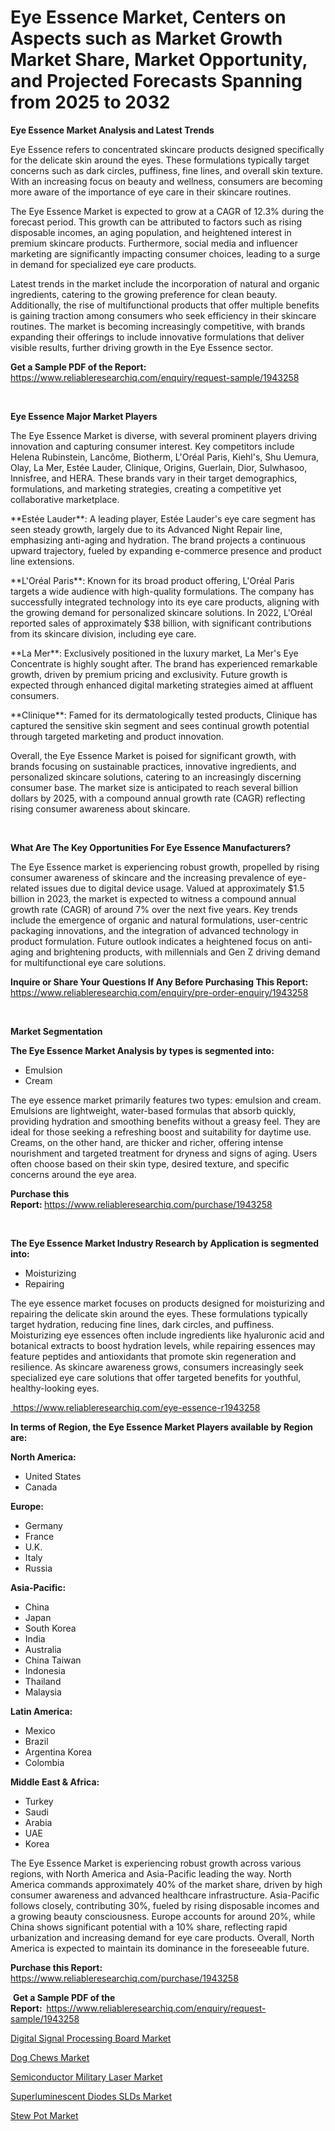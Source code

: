 <p><h1>Eye Essence Market, Centers on Aspects such as Market Growth Market Share, Market Opportunity, and Projected Forecasts Spanning from 2025 to 2032</h1></p><p><strong>Eye Essence Market Analysis and Latest Trends</strong></p>
<p><p>Eye Essence refers to concentrated skincare products designed specifically for the delicate skin around the eyes. These formulations typically target concerns such as dark circles, puffiness, fine lines, and overall skin texture. With an increasing focus on beauty and wellness, consumers are becoming more aware of the importance of eye care in their skincare routines. </p><p>The Eye Essence Market is expected to grow at a CAGR of 12.3% during the forecast period. This growth can be attributed to factors such as rising disposable incomes, an aging population, and heightened interest in premium skincare products. Furthermore, social media and influencer marketing are significantly impacting consumer choices, leading to a surge in demand for specialized eye care products.</p><p>Latest trends in the market include the incorporation of natural and organic ingredients, catering to the growing preference for clean beauty. Additionally, the rise of multifunctional products that offer multiple benefits is gaining traction among consumers who seek efficiency in their skincare routines. The market is becoming increasingly competitive, with brands expanding their offerings to include innovative formulations that deliver visible results, further driving growth in the Eye Essence sector.</p></p>
<p><strong>Get a Sample PDF of the Report:&nbsp;</strong> <a href="https://www.reliableresearchiq.com/enquiry/request-sample/1943258?utm_campaign=1876&utm_medium=2&utm_source=Github&utm_content=ia&utm_term=05022025&utm_id=eye-essence">https://www.reliableresearchiq.com/enquiry/request-sample/1943258</a></p>
<p>&nbsp;</p>
<p><strong>Eye Essence Major Market Players</strong></p>
<p><p>The Eye Essence Market is diverse, with several prominent players driving innovation and capturing consumer interest. Key competitors include Helena Rubinstein, Lancôme, Biotherm, L'Oréal Paris, Kiehl's, Shu Uemura, Olay, La Mer, Estée Lauder, Clinique, Origins, Guerlain, Dior, Sulwhasoo, Innisfree, and HERA. These brands vary in their target demographics, formulations, and marketing strategies, creating a competitive yet collaborative marketplace.</p><p>**Estée Lauder**: A leading player, Estée Lauder's eye care segment has seen steady growth, largely due to its Advanced Night Repair line, emphasizing anti-aging and hydration. The brand projects a continuous upward trajectory, fueled by expanding e-commerce presence and product line extensions. </p><p>**L'Oréal Paris**: Known for its broad product offering, L'Oréal Paris targets a wide audience with high-quality formulations. The company has successfully integrated technology into its eye care products, aligning with the growing demand for personalized skincare solutions. In 2022, L'Oréal reported sales of approximately $38 billion, with significant contributions from its skincare division, including eye care.</p><p>**La Mer**: Exclusively positioned in the luxury market, La Mer's Eye Concentrate is highly sought after. The brand has experienced remarkable growth, driven by premium pricing and exclusivity. Future growth is expected through enhanced digital marketing strategies aimed at affluent consumers.</p><p>**Clinique**: Famed for its dermatologically tested products, Clinique has captured the sensitive skin segment and sees continual growth potential through targeted marketing and product innovation. </p><p>Overall, the Eye Essence Market is poised for significant growth, with brands focusing on sustainable practices, innovative ingredients, and personalized skincare solutions, catering to an increasingly discerning consumer base. The market size is anticipated to reach several billion dollars by 2025, with a compound annual growth rate (CAGR) reflecting rising consumer awareness about skincare.</p></p>
<p>&nbsp;</p>
<p><strong>What Are The Key Opportunities For Eye Essence Manufacturers?</strong></p>
<p><p>The Eye Essence market is experiencing robust growth, propelled by rising consumer awareness of skincare and the increasing prevalence of eye-related issues due to digital device usage. Valued at approximately $1.5 billion in 2023, the market is expected to witness a compound annual growth rate (CAGR) of around 7% over the next five years. Key trends include the emergence of organic and natural formulations, user-centric packaging innovations, and the integration of advanced technology in product formulation. Future outlook indicates a heightened focus on anti-aging and brightening products, with millennials and Gen Z driving demand for multifunctional eye care solutions.</p></p>
<p><strong>Inquire or Share Your Questions If Any Before Purchasing This Report:</strong> <a href="https://www.reliableresearchiq.com/enquiry/pre-order-enquiry/1943258?utm_campaign=1876&utm_medium=2&utm_source=Github&utm_content=ia&utm_term=05022025&utm_id=eye-essence">https://www.reliableresearchiq.com/enquiry/pre-order-enquiry/1943258</a></p>
<p>&nbsp;</p>
<p><strong>Market Segmentation</strong></p>
<p><strong>The Eye Essence Market Analysis by types is segmented into:</strong></p>
<p><ul><li>Emulsion</li><li>Cream</li></ul></p>
<p><p>The eye essence market primarily features two types: emulsion and cream. Emulsions are lightweight, water-based formulas that absorb quickly, providing hydration and smoothing benefits without a greasy feel. They are ideal for those seeking a refreshing boost and suitability for daytime use. Creams, on the other hand, are thicker and richer, offering intense nourishment and targeted treatment for dryness and signs of aging. Users often choose based on their skin type, desired texture, and specific concerns around the eye area.</p></p>
<p><strong>Purchase this Report:&nbsp;</strong><a href="https://www.reliableresearchiq.com/purchase/1943258?utm_campaign=1876&utm_medium=2&utm_source=Github&utm_content=ia&utm_term=05022025&utm_id=eye-essence">https://www.reliableresearchiq.com/purchase/1943258</a></p>
<p>&nbsp;</p>
<p><strong>The Eye Essence Market Industry Research by Application is segmented into:</strong></p>
<p><ul><li>Moisturizing</li><li>Repairing</li></ul></p>
<p><p>The eye essence market focuses on products designed for moisturizing and repairing the delicate skin around the eyes. These formulations typically target hydration, reducing fine lines, dark circles, and puffiness. Moisturizing eye essences often include ingredients like hyaluronic acid and botanical extracts to boost hydration levels, while repairing essences may feature peptides and antioxidants that promote skin regeneration and resilience. As skincare awareness grows, consumers increasingly seek specialized eye care solutions that offer targeted benefits for youthful, healthy-looking eyes.</p></p>
<p><a href="https://www.reliableresearchiq.com/eye-essence-r1943258?utm_campaign=1876&utm_medium=2&utm_source=Github&utm_content=ia&utm_term=05022025&utm_id=eye-essence">&nbsp;https://www.reliableresearchiq.com/eye-essence-r1943258</a></p>
<p><strong>In terms of Region, the Eye Essence Market Players available by Region are:</strong></p>
<p>
    <p> <strong> North America: </strong>
        <ul>
            <li>United States</li>
            <li>Canada</li>
        </ul>
        </p> 
    <p> <strong> Europe: </strong>
        <ul>
            <li>Germany</li>
            <li>France</li>
            <li>U.K.</li>
            <li>Italy</li>
            <li>Russia</li>
        </ul>
        </p> 
    <p> <strong> Asia-Pacific: </strong>
        <ul>
            <li>China</li>
            <li>Japan</li>
            <li>South Korea</li>
            <li>India</li>
            <li>Australia</li>
            <li>China Taiwan</li>
            <li>Indonesia</li>
            <li>Thailand</li>
            <li>Malaysia</li>
        </ul>
        </p> 
    <p> <strong> Latin America: </strong>
        <ul>
            <li>Mexico</li>
            <li>Brazil</li>
            <li>Argentina Korea</li>
            <li>Colombia</li>
        </ul>
        </p> 
    <p> <strong> Middle East & Africa: </strong>
        <ul>
            <li>Turkey</li>
            <li>Saudi</li>
            <li>Arabia</li>
            <li>UAE</li>
            <li>Korea</li>
        </ul>
    </p>
    </p>
<p><p>The Eye Essence Market is experiencing robust growth across various regions, with North America and Asia-Pacific leading the way. North America commands approximately 40% of the market share, driven by high consumer awareness and advanced healthcare infrastructure. Asia-Pacific follows closely, contributing 30%, fueled by rising disposable incomes and a growing beauty consciousness. Europe accounts for around 20%, while China shows significant potential with a 10% share, reflecting rapid urbanization and increasing demand for eye care products. Overall, North America is expected to maintain its dominance in the foreseeable future.</p></p>
<p><strong>Purchase this Report: </strong><a href="https://www.reliableresearchiq.com/purchase/1943258?utm_campaign=1876&utm_medium=2&utm_source=Github&utm_content=ia&utm_term=05022025&utm_id=eye-essence">https://www.reliableresearchiq.com/purchase/1943258</a></p>
<p>&nbsp;<strong>Get a Sample PDF of the Report:&nbsp;&nbsp;</strong><a href="https://www.reliableresearchiq.com/enquiry/request-sample/1943258?utm_campaign=1876&utm_medium=2&utm_source=Github&utm_content=ia&utm_term=05022025&utm_id=eye-essence">https://www.reliableresearchiq.com/enquiry/request-sample/1943258</a></p>
<p><strong></strong></p>
<p><p><a href="https://www.linkedin.com/pulse/market-growth-forecast-digital-signal-processing-board-lqqsc?utm_campaign=1876&utm_medium=2&utm_source=Github&utm_content=ia&utm_term=05022025&utm_id=eye-essence">Digital Signal Processing Board Market</a></p><p><a href="https://github.com/birbamanan03/Market-Research-Report-List-1/blob/main/dog-chews-market.md?utm_campaign=1876&utm_medium=2&utm_source=Github&utm_content=ia&utm_term=05022025&utm_id=eye-essence">Dog Chews Market</a></p><p><a href="https://www.linkedin.com/pulse/semiconductor-military-laser-market-analysis-revenue-nqxgc?utm_campaign=1876&utm_medium=2&utm_source=Github&utm_content=ia&utm_term=05022025&utm_id=eye-essence">Semiconductor Military Laser Market</a></p><p><a href="https://www.linkedin.com/pulse/comprehensive-analysis-superluminescent-diodes-slds-market-w3xxf?utm_campaign=1876&utm_medium=2&utm_source=Github&utm_content=ia&utm_term=05022025&utm_id=eye-essence">Superluminescent Diodes SLDs Market</a></p><p><a href="https://github.com/abedlagagica4/Market-Research-Report-List-1/blob/main/stew-pot-market.md?utm_campaign=1876&utm_medium=2&utm_source=Github&utm_content=ia&utm_term=05022025&utm_id=eye-essence">Stew Pot Market</a></p></p>